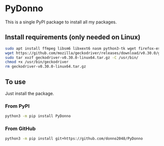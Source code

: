 # PyDonno

This is a single PyPI package to install all my packages.

## Install requirements (only needed on Linux)

```sh
sudo apt install ffmpeg libsm6 libxext6 nasm python3-tk wget firefox-esr -y
wget https://github.com/mozilla/geckodriver/releases/download/v0.30.0/geckodriver-v0.30.0-linux64.tar.gz # for yt2mp4
sudo tar xvzf geckodriver-v0.30.0-linux64.tar.gz -C /usr/bin/
chmod +x /usr/bin/geckodriver
rm geckodriver-v0.30.0-linux64.tar.gz
```

## To use

Just install the package.

### From PyPI

```sh
python3 -m pip install PyDonno
```

### From GitHub

```sh
python3 -m pip install git+https://github.com/donno2048/PyDonno
```
